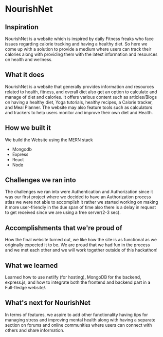 # NourishNet

## Inspiration
NourishNet is a website which is inspired by daily Fitness freaks who face issues regarding calorie tracking and having a healthy diet. So here we come up with a solution to provide a medium where users can track their calories along with providing them with the latest information and resources on health and wellness.

## What it does
NourishNet is a website that generally provides information and resources related to health, fitness, and overall diet also get an option to calculate and manage of diet and calories. It offers various content such as articles/Blogs on having a healthy diet, Yoga tutorials, healthy recipes, a Calorie tracker, and Meal Planner.  The website may also feature tools such as calculators and trackers to help users monitor and improve their own diet and Health.

## How we built it
We build the Website using the MERN stack 
- Mongodb
- Express
- React
- Node

## Challenges we ran into
The challenges we ran into were Authentication and Authorization since it was our first project where we decided to have an Authorization process atlas we were not able to accomplish it rather we started working on making it more user-friendly in the due span of time also there is a delay in request to get received since we are using a free server(2-3 sec). 

## Accomplishments that we're proud of
How the final website turned out, we like how the site is as functional as we originally expected it to be. We are proud that we had fun in the process and we met each other and we will work together outside of this hackathon!

## What we learned
Learned how to use netlify (for hosting), MongoDB for the backend, express.js, and how to integrate both the frontend and backend part in a Full-fledge website/.

## What's next for NourishNet
In terms of features, we aspire to add other functionality having tips for managing stress and improving mental health along with having a separate section on forums and online communities where users can connect with others and share information.
